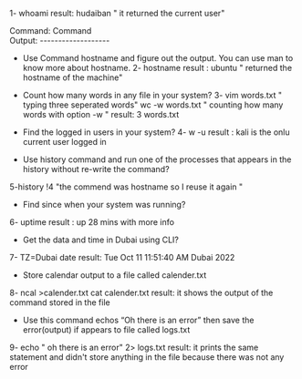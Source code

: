 1- whoami
result: hudaiban  " it returned the current user"


Command:  Command  
Output: -------------------


-    Use Command  hostname  and figure out the output.
You can use man to know more about hostname.
2- hostname 
result : ubuntu " returned the hostname of the machine"

-    Count how many words in any file in your system?
3- vim words.txt " typing three seperated words"
wc -w words.txt " counting how many words with option -w " 
result: 3 words.txt

-    Find the logged in users in your system?
4- w -u 
result : kali is the onlu current user logged in
-    Use history command and run one of the processes that appears in the history without re-write the command?

5-history 
!4 "the commend was hostname so I reuse it again "

-    Find since when your system was running?

6- uptime 
result : up 28 mins with more info


-    Get the data and time in Dubai using CLI?

7- TZ=Dubai date
result: Tue Oct 11 11:51:40 AM Dubai 2022

-    Store calendar output to a file called calender.txt


8- ncal >calender.txt
cat calender.txt 
result: it shows the output of the command stored in the file

-    Use this command echos “Oh there is an error” then save the error(output) if appears to file called logs.txt

9- echo " oh there is an error" 2> logs.txt
result: it prints the same statement and didn't store anything in the file because there was not any error
